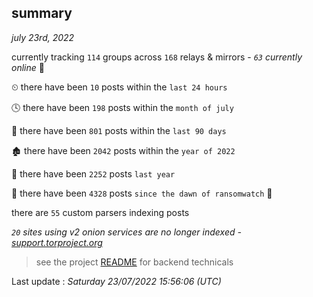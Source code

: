 
## summary
_july 23rd, 2022_

currently tracking `114` groups across `168` relays & mirrors - _`63` currently online_ 📡

⏲ there have been `10` posts within the `last 24 hours`

🕓 there have been `198` posts within the `month of july`

📅 there have been `801` posts within the `last 90 days`

🏚 there have been `2042` posts within the `year of 2022`

🚀 there have been `2252` posts `last year`

🦕 there have been `4328` posts `since the dawn of ransomwatch` 🐣

there are `55` custom parsers indexing posts

_`20` sites using v2 onion services are no longer indexed - [support.torproject.org](https://support.torproject.org/onionservices/v2-deprecation/)_

> see the project [README](https://github.com/jmousqueton/ransomwatch#readme) for backend technicals



Last update : _Saturday 23/07/2022 15:56:06 (UTC)_


